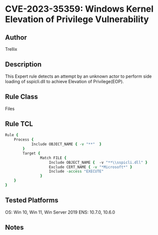 # CVE-2023-35359: Windows Kernel Elevation of Privilege Vulnerability

## Author
Trellix

## Description
This Expert rule detects an attempt by an unknown actor to perform side loading of sspicli.dll to achieve Elevation of Privilege(EOP).

## Rule Class 
Files

## Rule TCL
```tcl
Rule {
	Process {
			Include OBJECT_NAME { -v "**"  }
        }
        Target {
		        Match FILE {
                    Include OBJECT_NAME {  -v "**\\sspicli.dll" }
                    Exclude CERT_NAME { -v "*Microsoft*" }
                    Include -access "EXECUTE"
		        }
	}
}
```

## Tested Platforms
OS: Win 10, Win 11, Win Server 2019 ENS: 10.7.0, 10.6.0

## Notes
